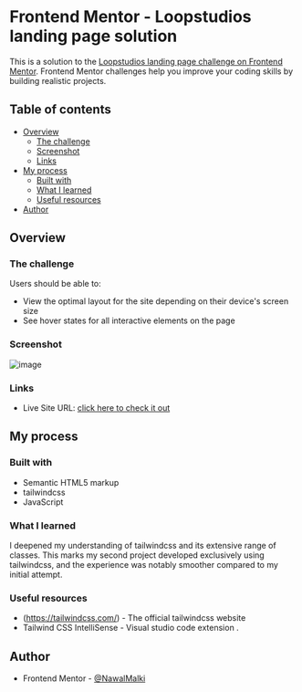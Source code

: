 # Frontend Mentor - Loopstudios landing page solution

This is a solution to the [Loopstudios landing page challenge on Frontend Mentor](https://www.frontendmentor.io/challenges/loopstudios-landing-page-N88J5Onjw). Frontend Mentor challenges help you improve your coding skills by building realistic projects. 

## Table of contents

- [Overview](#overview)
  - [The challenge](#the-challenge)
  - [Screenshot](#screenshot)
  - [Links](#links)
- [My process](#my-process)
  - [Built with](#built-with)
  - [What I learned](#what-i-learned)
  - [Useful resources](#useful-resources)
- [Author](#author)


## Overview

### The challenge

Users should be able to:

- View the optimal layout for the site depending on their device's screen size
- See hover states for all interactive elements on the page

### Screenshot

![image](https://github.com/NawalMalki/Challenge11-FrontEndMentor/assets/114352448/4996026e-a541-411f-91ec-46ac82921483)

### Links

- Live Site URL: [click here to check it out](https://challenge11-front-end-mentor.vercel.app/)

## My process

### Built with

- Semantic HTML5 markup
- tailwindcss
- JavaScript


### What I learned

I deepened my understanding of tailwindcss and its extensive range of classes. This marks my second project developed exclusively using tailwindcss, and the experience was notably smoother compared to my initial attempt.

### Useful resources

- (https://tailwindcss.com/) - The official tailwindcss website
- Tailwind CSS IntelliSense - Visual studio code extension .


## Author

- Frontend Mentor - [@NawalMalki](https://www.frontendmentor.io/profile/NawalMalki)


